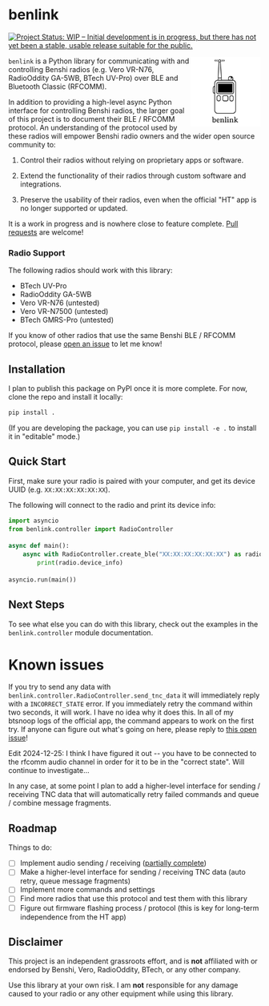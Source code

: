 # benlink

[![Project Status: WIP – Initial development is in progress, but there
has not yet been a stable, usable release suitable for the
public.](https://www.repostatus.org/badges/latest/wip.svg)](https://www.repostatus.org/#wip)

<img src="assets/logo-white.png" align="right" height="140" />

<!-- BEGIN CONTENT -->

`benlink` is a Python library for communicating with and controlling Benshi
radios (e.g. Vero VR-N76, RadioOddity GA-5WB, BTech UV-Pro) over BLE and
Bluetooth Classic (RFCOMM).

In addition to providing a high-level async Python interface for controlling
Benshi radios, the larger goal of this project is to document their BLE / RFCOMM
protocol. An understanding of the protocol used by these radios will empower
Benshi radio owners and the wider open source community to:

1. Control their radios without relying on proprietary apps or software.

2. Extend the functionality of their radios through custom software and
   integrations.

3. Preserve the usability of their radios, even when the official "HT" app is no
   longer supported or updated.

It is a work in progress and is nowhere close to feature complete.
[Pull requests](https://github.com/khusmann/benlink) are welcome!

### Radio Support

The following radios should work with this library:

- BTech UV-Pro
- RadioOddity GA-5WB
- Vero VR-N76 (untested)
- Vero VR-N7500 (untested)
- BTech GMRS-Pro (untested)

If you know of other radios that use the same Benshi BLE / RFCOMM protocol,
please [open an issue](https://github.com/khusmann/benlink/issues) to let me
know!

## Installation

I plan to publish this package on PyPI once it is more complete. For now, clone
the repo and install it locally:

```bash
pip install .
```

(If you are developing the package, you can use `pip install -e .` to install it
in "editable" mode.)

## Quick Start

First, make sure your radio is paired with your computer, and get its device
UUID (e.g. `XX:XX:XX:XX:XX:XX`).

The following will connect to the radio and print its device info:

```python
import asyncio
from benlink.controller import RadioController

async def main():
    async with RadioController.create_ble("XX:XX:XX:XX:XX:XX") as radio:
        print(radio.device_info)

asyncio.run(main())
```

## Next Steps

To see what else you can do with this library, check out the examples in the
`benlink.controller` module documentation.

# Known issues

If you try to send any data with
`benlink.controller.RadioController.send_tnc_data` it will immediately reply
with a `INCORRECT_STATE` error. If you immediately retry the command within two
seconds, it will work. I have no idea why it does this. In all of my btsnoop
logs of the official app, the command appears to work on the first try. If
anyone can figure out what's going on here, please reply to
[this open issue](https://github.com/khusmann/benlink/issues/1)!

Edit 2024-12-25: I think I have figured it out -- you have to be connected to
the rfcomm audio channel in order for it to be in the "correct state". Will
continue to investigate...

In any case, at some point I plan to add a higher-level interface for sending /
receiving TNC data that will automatically retry failed commands and queue /
combine message fragments.

## Roadmap

Things to do:

- [ ] Implement audio sending / receiving
      ([partially complete](benlink/audio.html))
- [ ] Make a higher-level interface for sending / receiving TNC data (auto
      retry, queue message fragments)
- [ ] Implement more commands and settings
- [ ] Find more radios that use this protocol and test them with this library
- [ ] Figure out firmware flashing process / protocol (this is key for long-term
      independence from the HT app)

## Disclaimer

This project is an independent grassroots effort, and is **not** affiliated with
or endorsed by Benshi, Vero, RadioOddity, BTech, or any other company.

Use this library at your own risk. I am **not** responsible for any damage
caused to your radio or any other equipment while using this library.

